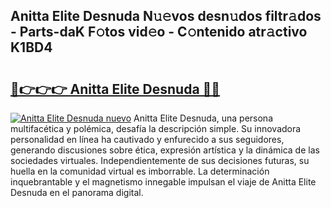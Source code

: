 ## Anitta Elite Desnuda N𝚞𝚎vos desn𝚞dos filtr𝚊dos - Parts-daK F𝚘tos vid𝚎o - C𝚘ntenido atr𝚊ctivo K1BD4

# <h2><a href="http://mb2u98j.tromn.icu/?c=Anitta+Elite+Desnuda">🔗👉👉👉 Anitta Elite Desnuda 🔗🔗</a></h2>

[![Anitta Elite Desnuda nuevo](https://i.imgur.com/pEAQMta.gif)](http://mb2u98j.tromn.icu/?c=Anitta+Elite+Desnuda)
Anitta Elite Desnuda, una persona multifacética y polémica, desafía la descripción simple. Su innovadora personalidad en línea ha cautivado y enfurecido a sus seguidores, generando discusiones sobre ética, expresión artística y la dinámica de las sociedades virtuales. Independientemente de sus decisiones futuras, su huella en la comunidad virtual es imborrable. La determinación inquebrantable y el magnetismo innegable impulsan el viaje de Anitta Elite Desnuda en el panorama digital.
